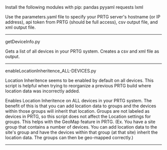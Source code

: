 Install the following modules with pip:
pandas
pyyaml
requests
lxml

Use the parameters.yaml file to specify your PRTG server's hostname (or IP address), api token from PRTG (should be full access), csv output file, and xml output file. 

------------------------------------------------------------------------------------------------------------------------------------------------------------------------
getDeviceInfo.py

Gets a list of all devices in your PRTG system. Creates a csv and xml file as output. 

-------------------------------------------------------------------------------------------------------------------------------------------------------------------------
enableLocationInheritence_ALL-DEVICES.py

Location Inheritence seems to be enabled by default on all devices. This script is helpful when trying to reorganize a previous PRTG build where location data was incorrectly added. 

Enables Location Inheritence on ALL devices in your PRTG system. The benefit of this is that you can add location data to groups and the devices within those groups will inherit that location. 
Groups are not labeled as devices in PRTG, so this script does not affect the Location settings for groups. This helps with the GeoMap feature in PRTG. (Ex. You have a site group that contains a number of devices. You can add location data to the site's group and have the devices within that group (at that site) inherit the location data. The groups can then be geo-mapped correctly.)

---------------------------------------------------------------------------------------------------------------------------------------------------------------------------
